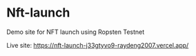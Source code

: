 # Nft-launch
Demo site for NFT launch using Ropsten Testnet

Live site: https://nft-launch-j33gtyvo9-raydeng2007.vercel.app/
